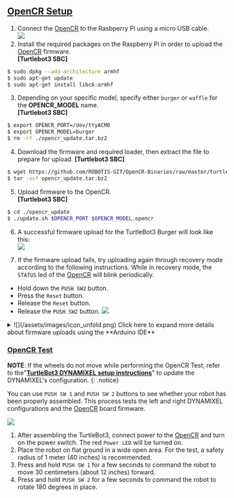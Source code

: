 
## [OpenCR Setup](#opencr-setup)

1. Connect the [OpenCR] to the Rasbperry Pi using a micro USB cable.  
![](/assets/images/platform/turtlebot3/opencr/opencr_setup.png)  
2. Install the required packages on the Raspberry Pi in order to upload the [OpenCR] firmware.  
**[Turtlebot3 SBC]**  
  ```bash  
$ sudo dpkg --add-architecture armhf  
$ sudo apt-get update  
$ sudo apt-get install libc6:armhf  
  ```  

3. Depending on your specific model, specify either `burger` or `waffle` for the **OPENCR_MODEL** name.  
**[Turtlebot3 SBC]**  
  ```bash  
$ export OPENCR_PORT=/dev/ttyACM0  
$ export OPENCR_MODEL=burger
$ rm -rf ./opencr_update.tar.bz2  
  ```  

4. Download the firmware and required loader, then extract the file to prepare for upload.
**[Turtlebot3 SBC]**  
  ```bash  
$ wget https://github.com/ROBOTIS-GIT/OpenCR-Binaries/raw/master/turtlebot3/ROS2/latest/opencr_update.tar.bz2   
$ tar -xvf opencr_update.tar.bz2 
  ```  

5. Upload firmware to the OpenCR.  
**[Turtlebot3 SBC]**  
  ```bash  
$ cd ./opencr_update  
$ ./update.sh $OPENCR_PORT $OPENCR_MODEL.opencr  
  ```  

6. A successful firmware upload for the TurtleBot3 Burger will look like this:  
  ![](/assets/images/platform/turtlebot3/opencr/shell01.png)

7. If the firmware upload fails, try uploading again through recovery mode according to the following instructions. While in recovery mode, the `STATUS` led of the [OpenCR] will blink periodically.
  - Hold down the `PUSH SW2` button.
  - Press the `Reset` button.
  - Release the `Reset` button.
  - Release the `PUSH SW2` button.
  ![](/assets/images/parts/controller/opencr10/bootloader_19.png)


<details>
<summary>
![](/assets/images/icon_unfold.png) Click here to expand more details about firmware uploads using the **Arduino IDE**
</summary>
Please be aware that the [OpenCR] board manager **does not support Arduino IDE on ARM based SBCs such as Raspberry Pi or NVidia Jetson**.  
In order to upload the [OpenCR] firmware using the Arduino IDE, please follow the below instructions on your PC.
{: .notice--danger}

1. If you are using Linux, please configure the USB ports for OpenCR use. For other operating systems (OSX or Windows), you can skip this step.
  ```bash
$ wget https://raw.githubusercontent.com/ROBOTIS-GIT/OpenCR/master/99-opencr-cdc.rules
$ sudo cp ./99-opencr-cdc.rules /etc/udev/rules.d/
$ sudo udevadm control --reload-rules
$ sudo udevadm trigger
$ sudo apt install libncurses5-dev:i386
  ```
  
2. Install Arduino IDE.
  - [Download the latest Arduino IDE](https://www.arduino.cc/en/software)

3. After completing installation, run the Arduino IDE.

4. Press `Ctrl` + `,` to open the Preferences menu

5. Enter the below address in the `Additional Boards Manager URLs`.  
  ```bash
https://raw.githubusercontent.com/ROBOTIS-GIT/OpenCR/master/arduino/opencr_release/package_opencr_index.json
  ```  
  ![](/assets/images/platform/turtlebot3/preparation/ide1.png)

6. Open the TurtleBot3 firmware. Please select the correct firmware, depending on your specific model .
  - Burger : ***File > Examples > Turtlebot3 ROS2 > turtlebot3_burger***
  - Waffle/Waffle Pi : ***File > Examples > Turtlebot3 ROS2 > turtlebot3_waffle***

7. Connect the [OpenCR] to the PC and Select ***OpenCR > OpenCR Board*** from the ***Tools > Board*** menu.

8. Select the USB port with the [OpenCR] connected from the ***Tools > Port*** menu.

9. Upload the TurtleBot3 firmware sketch with `Ctrl` + `U` or the upload icon.  
  ![](/assets/images/platform/turtlebot3/opencr/o2.png)  
  ![](/assets/images/platform/turtlebot3/opencr/o3.png)

10. If the firmware upload fails, try uploading again through recovery mode according to the following instructions. While in recovery mode, the `STATUS` led of the [OpenCR] will blink periodically.
  - Hold down the `PUSH SW2` button.
  - Press the `Reset` button.
  - Release the `Reset` button.
  - Release the `PUSH SW2` button.
  ![](/assets/images/parts/controller/opencr10/bootloader_19.png)
</details>

### [OpenCR Test](#opencr-test)

**NOTE**: If the wheels do not move while performing the OpenCR Test, refer to the"**[TurtleBot3 DYNAMIXEL setup instructions](/docs/en/platform/turtlebot3/faq/#setup-dynamixels-for-turtlebot3)**" to update the DYNAMIXEL's configuration.
{: .notice}

You can use `PUSH SW 1` and `PUSH SW 2` buttons to see whether your robot has been properly assembled. This process tests the left and right DYNAMIXEL configurations and the [OpenCR] board firmware.

![](/assets/images/platform/turtlebot3/opencr/opencr_models.png)

1. After assembling the TurtleBot3, connect power to the [OpenCR] and turn on the power switch. The red `Power LED` will be turned on.
2. Place the robot on flat ground in a wide open area. For the test, a safety radius of 1 meter (40 inches) is recommended.
3. Press and hold `PUSH SW 1` for a few seconds to command the robot to move 30 centimeters (about 12 inches) forward.
4. Press and hold `PUSH SW 2` for a few seconds to command the robot to rotate 180 degrees in place.

[OpenCR]: /docs/en/parts/controller/opencr10/
